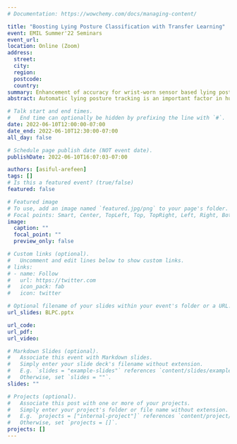 ```yaml
---
# Documentation: https://wowchemy.com/docs/managing-content/

title: "Boosting Lying Posture Classification with Transfer Learning"
event: EMIL Summer'22 Seminars
event_url:
location: Online (Zoom)
address:
  street:
  city:
  region:
  postcode:
  country:
summary: Enhancement of accuracy for wrist-worn sensor based lying posture classification via transfer learning 
abstract: Automatic lying posture tracking is an important factor in human health monitoring. The increasing popularity of the wrist-based trackers provides the means for unobtrusive, affordable, and long-term monitoring with minimized privacy concerns for the end-users and promising results in detecting the type of physical activity, step counting, and sleep quality assessment. However, there is limited research on development of accurate and efficient lying posture tracking models using wrist-based sensor. Our experiments demonstrate a major drop in the accuracy of the lying posture tracking using wrist-based accelerometer sensor due to the unpredictable noise from arbitrary wrist movements and rotations while sleeping. In this paper, we develop a deep transfer learning method that improves performance of lying posture tracking using noisy data from wrist sensor by transferring the knowledge from an initial setting which contains both clean and noisy data. The proposed solution develops an optimal mapping model from the noisy data to the clean data in the initial setting using LSTM sequence regression, and reconstruct clean synthesized data in another setting where no noisy sensor data is available. This increases the lying posture tracking F1-Score by $24.9\%$ for `left-wrist' and by $18.1\%$ for `right-wrist' sensors comparing to the case without mapping.

# Talk start and end times.
#   End time can optionally be hidden by prefixing the line with `#`.
date: 2022-06-10T12:00:00-07:00
date_end: 2022-06-10T12:30:00-07:00
all_day: false

# Schedule page publish date (NOT event date).
publishDate: 2022-06-10T16:07:03-07:00

authors: [asiful-arefeen]
tags: []
# Is this a featured event? (true/false)
featured: false

# Featured image
# To use, add an image named `featured.jpg/png` to your page's folder. 
# Focal points: Smart, Center, TopLeft, Top, TopRight, Left, Right, BottomLeft, Bottom, BottomRight.
image:
  caption: ""
  focal_point: ""
  preview_only: false

# Custom links (optional).
#   Uncomment and edit lines below to show custom links.
# links:
# - name: Follow
#   url: https://twitter.com
#   icon_pack: fab
#   icon: twitter

# Optional filename of your slides within your event's folder or a URL.
url_slides: BLPC.pptx

url_code:
url_pdf: 
url_video:

# Markdown Slides (optional).
#   Associate this event with Markdown slides.
#   Simply enter your slide deck's filename without extension.
#   E.g. `slides = "example-slides"` references `content/slides/example-slides.md`.
#   Otherwise, set `slides = ""`.
slides: ""

# Projects (optional).
#   Associate this post with one or more of your projects.
#   Simply enter your project's folder or file name without extension.
#   E.g. `projects = ["internal-project"]` references `content/project/deep-learning/index.md`.
#   Otherwise, set `projects = []`.
projects: []
---
```

